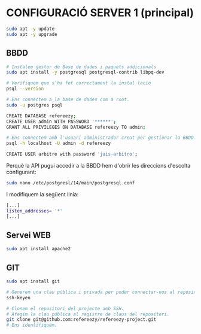 # CONFIGURACIÓ SERVER 1 (principal)

```bash
sudo apt -y update
sudo apt -y upgrade
```

## BBDD

```bash
# Instalem gestor de Base de dades i paquets addicionals
sudo apt install -y postgresql postgresql-contrib libpq-dev

# Verifiquem que s'ha fet correctament la instal·lació
psql --version

# Ens connectem a la base de dades com a root.
sudo -u postgres psql 

CREATE DATABASE refereezy;
CREATE USER admin WITH PASSWORD '******';
GRANT ALL PRIVILEGES ON DATABASE refereezy TO admin;

# Ens connectem amb l'usuari administrador creat per gestionar la BBDD.
psql -h localhost -U admin -d refereezy

CREATE USER arbitre with password 'jais-arbitro';

```

Perquè la API pugui accedir a la BBDD hem d'obrir les direccions d'escolta configurant:
```bash
sudo nano /etc/postgresl/14/main/postgresql.conf
```
I modifiquem la següent linia:
```bash
[...]
listen_addresses= '*'
[...]
```


## Servei WEB

```bash
sudo apt install apache2
```

## GIT

```bash
sudo apt install git

# Generem una clau pública i privada per poder connectar-nos al repositori per SSH. 
ssh-keyen

# Clonem el repositori del projecte amb SSH.
# Afegim la clau pública al registre de claus del repositori.
git clone git@github.com:refereezy/refereezy-project.git
# Ens identifiquem.
```
